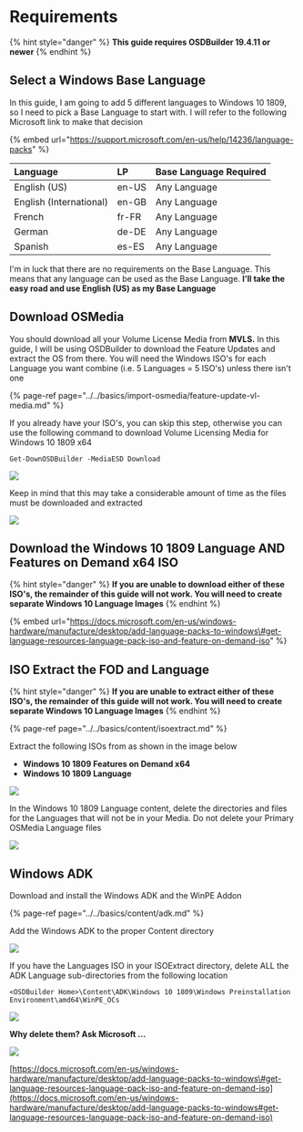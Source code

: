 # Requirements

{% hint style="danger" %}
**This guide requires OSDBuilder 19.4.11 or newer**
{% endhint %}

## Select a Windows Base Language

In this guide, I am going to add 5 different languages to Windows 10 1809, so I need to pick a Base Language to start with.  I will refer to the following Microsoft link to make that decision

{% embed url="https://support.microsoft.com/en-us/help/14236/language-packs" %}

| **Language** | **LP** | **Base Language Required** |
| :--- | :--- | :--- |
| English \(US\) | en-US | Any Language |
| English \(International\) | en-GB | Any Language |
| French | fr-FR | Any Language |
| German | de-DE | Any Language |
| Spanish | es-ES | Any Language |

I'm in luck that there are no requirements on the Base Language.  This means that any language can be used as the Base Language.  **I'll take the easy road and use English \(US\) as my Base Language**

## Download OSMedia

You should download all your Volume License Media from **MVLS.**  In this guide, I will be using OSDBuilder to download the Feature Updates and extract the OS from there.  You will need the Windows ISO's for each Language you want combine \(i.e. 5 Languages = 5 ISO's\) unless there isn't one

{% page-ref page="../../basics/import-osmedia/feature-update-vl-media.md" %}

If you already have your ISO's, you can skip this step, otherwise you can use the following command to download Volume Licensing Media for Windows 10 1809 x64

```text
Get-DownOSDBuilder -MediaESD Download
```

![](../../../../.gitbook/assets/image%20%28254%29.png)

Keep in mind that this may take a considerable amount of time as the files must be downloaded and extracted

![](../../../../.gitbook/assets/image%20%2845%29.png)

## Download the Windows 10 1809 Language AND Features on Demand x64 ISO

{% hint style="danger" %}
**If you are unable to download either of these ISO's, the remainder of this guide will not work.  You will need to create separate Windows 10 Language Images**
{% endhint %}

{% embed url="https://docs.microsoft.com/en-us/windows-hardware/manufacture/desktop/add-language-packs-to-windows\#get-language-resources-language-pack-iso-and-feature-on-demand-iso" %}

## ISO Extract the FOD and Language

{% hint style="danger" %}
**If you are unable to extract either of these ISO's, the remainder of this guide will not work.  You will need to create separate Windows 10 Language Images**
{% endhint %}

{% page-ref page="../../basics/content/isoextract.md" %}

Extract the following ISOs from as shown in the image below

* **Windows 10 1809 Features on Demand x64**
* **Windows 10 1809 Language**

![](../../../../.gitbook/assets/image%20%28201%29.png)

In the Windows 10 1809 Language content, delete the directories and files for the Languages that will not be in your Media.  Do not delete your Primary OSMedia Language files

![](../../../../.gitbook/assets/image%20%28286%29.png)

## Windows ADK

Download and install the Windows ADK and the WinPE Addon

{% page-ref page="../../basics/content/adk.md" %}

Add the Windows ADK to the proper Content directory

![](../../../../.gitbook/assets/image%20%2854%29.png)

If you have the Languages ISO in your ISOExtract directory, delete ALL the ADK Language sub-directories from the following location

```text
<OSDBuilder Home>\Content\ADK\Windows 10 1809\Windows Preinstallation Environment\amd64\WinPE_OCs
```

![](../../../../.gitbook/assets/image%20%2837%29.png)

**Why delete them?  Ask Microsoft ...**

![](../../../../.gitbook/assets/image%20%28129%29.png)

[https://docs.microsoft.com/en-us/windows-hardware/manufacture/desktop/add-language-packs-to-windows\#get-language-resources-language-pack-iso-and-feature-on-demand-iso](https://docs.microsoft.com/en-us/windows-hardware/manufacture/desktop/add-language-packs-to-windows#get-language-resources-language-pack-iso-and-feature-on-demand-iso)

